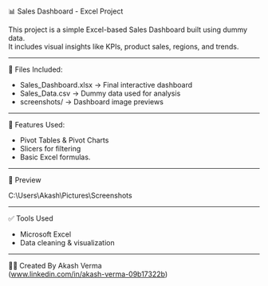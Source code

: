 📊 Sales Dashboard - Excel Project

This project is a simple Excel-based Sales Dashboard built using dummy data.  
It includes visual insights like KPIs, product sales, regions, and trends.

---

📁 Files Included:
- Sales_Dashboard.xlsx → Final interactive dashboard
- Sales_Data.csv → Dummy data used for analysis
- screenshots/ → Dashboard image previews

---
🔧 Features Used:
- Pivot Tables & Pivot Charts
- Slicers for filtering
- Basic Excel formulas. 

---

📸 Preview

C:\Users\Akash\Pictures\Screenshots

---

✅ Tools Used
- Microsoft Excel
- Data cleaning & visualization

---

🙋‍♂️ Created By
Akash Verma  
(www.linkedin.com/in/akash-verma-09b17322b)
